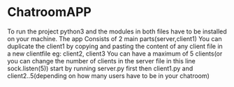 # ChatroomAPP
To run the project python3 and the modules in both files have to be installed on your machine.
The app Consists of 2 main parts(server,client1)
You can duplicate the client1 by copying and pasting the content of any client file in a new clientfile eg: client2, client3
You can have a maximum of 5 clients(or you can change the number of clients in the server file in this line sock.listen(5))
start by running server.py first then client1.py and client2..5(depending on how many users have to be in your chatroom)
